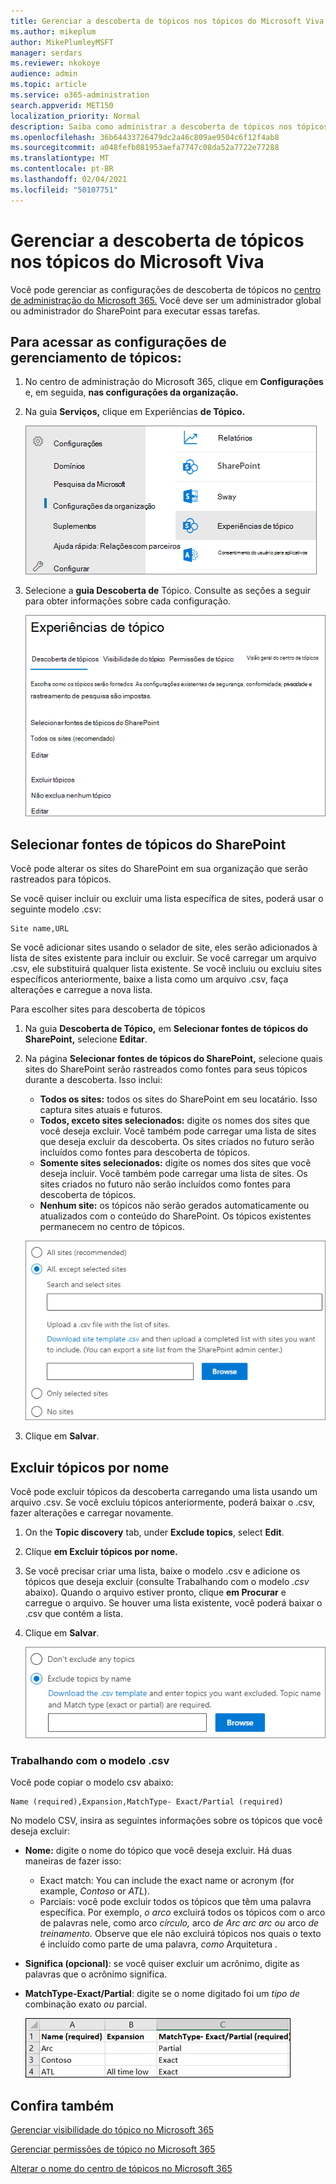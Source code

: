 ```yaml
---
title: Gerenciar a descoberta de tópicos nos tópicos do Microsoft Viva
ms.author: mikeplum
author: MikePlumleyMSFT
manager: serdars
ms.reviewer: nkokoye
audience: admin
ms.topic: article
ms.service: o365-administration
search.appverid: MET150
localization_priority: Normal
description: Saiba como administrar a descoberta de tópicos nos tópicos do Microsoft Viva.
ms.openlocfilehash: 36b64433726479dc2a46c809ae9504c6f12f4ab8
ms.sourcegitcommit: a048fefb081953aefa7747c08da52a7722e77288
ms.translationtype: MT
ms.contentlocale: pt-BR
ms.lasthandoff: 02/04/2021
ms.locfileid: "50107751"
---
```

# <a name="manage-topic-discovery-in-microsoft-viva-topics"></a>Gerenciar a descoberta de tópicos nos tópicos do Microsoft Viva

Você pode gerenciar as configurações de descoberta de tópicos no [centro de administração do Microsoft 365.](https://admin.microsoft.com) Você deve ser um administrador global ou administrador do SharePoint para executar essas tarefas.

## <a name="to-access-topics-management-settings"></a>Para acessar as configurações de gerenciamento de tópicos:

1. No centro de administração do Microsoft 365, clique em **Configurações** e, em seguida, **nas configurações da organização.**
2. Na guia **Serviços,** clique em Experiências **de Tópico.**

    ![Conectar as pessoas ao conhecimento](../media/admin-org-knowledge-options-completed.png) 

3. Selecione a **guia Descoberta de** Tópico. Consulte as seções a seguir para obter informações sobre cada configuração.

    ![knowledge-network-settings](../media/knowledge-network-settings-topic-discovery.png) 

## <a name="select-sharepoint-topic-sources"></a>Selecionar fontes de tópicos do SharePoint

Você pode alterar os sites do SharePoint em sua organização que serão rastreados para tópicos.

Se você quiser incluir ou excluir uma lista específica de sites, poderá usar o seguinte modelo .csv:

``` csv
Site name,URL
```

Se você adicionar sites usando o selador de site, eles serão adicionados à lista de sites existente para incluir ou excluir. Se você carregar um arquivo .csv, ele substituirá qualquer lista existente. Se você incluiu ou excluiu sites específicos anteriormente, baixe a lista como um arquivo .csv, faça alterações e carregue a nova lista.

Para escolher sites para descoberta de tópicos

1. Na guia **Descoberta de Tópico,** em **Selecionar fontes de tópicos do SharePoint,** selecione **Editar**.
2. Na página **Selecionar fontes de tópicos do SharePoint,** selecione quais sites do SharePoint serão rastreados como fontes para seus tópicos durante a descoberta. Isso inclui:
    - **Todos os sites:** todos os sites do SharePoint em seu locatário. Isso captura sites atuais e futuros.
    - **Todos, exceto sites selecionados:** digite os nomes dos sites que você deseja excluir.  Você também pode carregar uma lista de sites que deseja excluir da descoberta. Os sites criados no futuro serão incluídos como fontes para descoberta de tópicos. 
    - **Somente sites selecionados:** digite os nomes dos sites que você deseja incluir. Você também pode carregar uma lista de sites. Os sites criados no futuro não serão incluídos como fontes para descoberta de tópicos.
    - **Nenhum site:** os tópicos não serão gerados automaticamente ou atualizados com o conteúdo do SharePoint. Os tópicos existentes permanecem no centro de tópicos.

    ![Captura de tela da interface do usuário de fontes de tópicos do SharePoint](../media/k-manage-select-topic-source.png)
   
3. Clique em **Salvar**.

## <a name="exclude-topics-by-name"></a>Excluir tópicos por nome

Você pode excluir tópicos da descoberta carregando uma lista usando um arquivo .csv. Se você excluiu tópicos anteriormente, poderá baixar o .csv, fazer alterações e carregar novamente.

1. On the **Topic discovery** tab, under **Exclude topics**, select **Edit**.
2. Clique **em Excluir tópicos por nome.**
3. Se você precisar criar uma lista, baixe o modelo .csv e adicione os tópicos que deseja excluir (consulte Trabalhando com o modelo *.csv* abaixo). Quando o arquivo estiver pronto, clique **em Procurar** e carregue o arquivo. Se houver uma lista existente, você poderá baixar o .csv que contém a lista.
4. Clique em **Salvar**.

    ![Captura de tela da interface do usuário de tópicos excluídos](../media/km-manage-exclude-topics.png)

### <a name="working-with-the-csv-template"></a>Trabalhando com o modelo .csv

Você pode copiar o modelo csv abaixo:

``` csv
Name (required),Expansion,MatchType- Exact/Partial (required)
```

No modelo CSV, insira as seguintes informações sobre os tópicos que você deseja excluir:

- **Nome:** digite o nome do tópico que você deseja excluir. Há duas maneiras de fazer isso:
    - Exact match: You can include the exact name or acronym (for example, *Contoso* or *ATL*).
    - Parciais: você pode excluir todos os tópicos que têm uma palavra específica.  Por exemplo, *o arco* excluirá  todos os tópicos com o arco de palavras nele, como arco *círculo,* arco *de Arc arc arc ou* arco *de treinamento.* Observe que ele não excluirá tópicos nos quais o texto é incluído como parte de uma palavra, *como* Arquitetura .
- **Significa (opcional)**: se você quiser excluir um acrônimo, digite as palavras que o acrônimo significa.
- **MatchType-Exact/Partial**: digite se o nome digitado foi um *tipo de* combinação exato *ou* parcial.

    ![Excluir tópicos no modelo CSV](../media/exclude-topics-csv.png) 

## <a name="see-also"></a>Confira também

[Gerenciar visibilidade do tópico no Microsoft 365](topic-experiences-knowledge-rules.md)

[Gerenciar permissões de tópico no Microsoft 365](topic-experiences-user-permissions.md)

[Alterar o nome do centro de tópicos no Microsoft 365](topic-experiences-administration.md)

